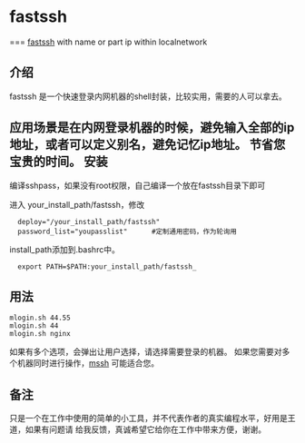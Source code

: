 # fastssh
===
[fastssh](https://github.com/westfly/fastssh) with name or part ip within localnetwork

介绍
---
fastssh 是一个快速登录内网机器的shell封装，比较实用，需要的人可以拿去。

应用场景是在内网登录机器的时候，避免输入全部的ip地址，或者可以定义别名，避免记忆ip地址。
节省您宝贵的时间。
安装
---
编译sshpass，如果没有root权限，自己编译一个放在fastssh目录下即可

进入 your_install_path/fastssh，修改
```
  deploy="/your_install_path/fastssh" 
  password_list="youpasslist"      #定制通用密码，作为轮询用
```
install_path添加到.bashrc中。
```
  export PATH=$PATH:your_install_path/fastssh_
```

用法
---
```
mlogin.sh 44.55
mlogin.sh 44
mlogin.sh nginx
```
如果有多个选项，会弹出让用户选择，请选择需要登录的机器。
如果您需要对多个机器同时进行操作，[mssh](https://github.com/westfly/mssh) 可能适合您。

备注
---
只是一个在工作中使用的简单的小工具，并不代表作者的真实编程水平，好用是王道，如果有问题请
给我反馈，真诚希望它给你在工作中带来方便，谢谢。



